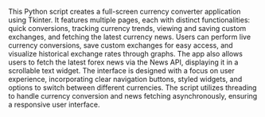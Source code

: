 This Python script creates a full-screen currency converter application using Tkinter. It features multiple pages, each with distinct functionalities: quick conversions, tracking currency trends, viewing and saving custom exchanges, and fetching the latest currency news. Users can perform live currency conversions, save custom exchanges for easy access, and visualize historical exchange rates through graphs. The app also allows users to fetch the latest forex news via the News API, displaying it in a scrollable text widget. The interface is designed with a focus on user experience, incorporating clear navigation buttons, styled widgets, and options to switch between different currencies. The script utilizes threading to handle currency conversion and news fetching asynchronously, ensuring a responsive user interface.

